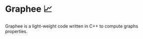 # Graphee :chart_with_upwards_trend:
Graphee is a light-weight code written in C++ to compute graphs properties.
